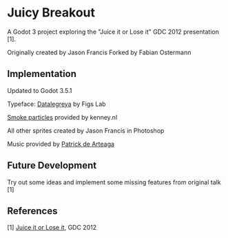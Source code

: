 # Juicy Breakout

A Godot 3 project exploring the "Juice it or Lose it" GDC 2012 presentation [1].

Originally created by Jason Francis
Forked by Fabian Ostermann

## Implementation

Updated to Godot 3.5.1

Typeface: [Datalegreya](https://fontlibrary.org/en/font/datalegreya) by Figs Lab

[Smoke particles](https://kenney.nl/assets/smoke-particles) provided by kenney.nl

All other sprites created by Jason Francis in Photoshop

Music provided by [Patrick de Arteaga](https://patrickdearteaga.com/royalty-free-music/)

## Future Development

Try out some ideas and implement some missing features from original talk [1]

## References

[1] [Juice it or Lose it](https://www.youtube.com/watch?v=Fy0aCDmgnxg), GDC 2012
